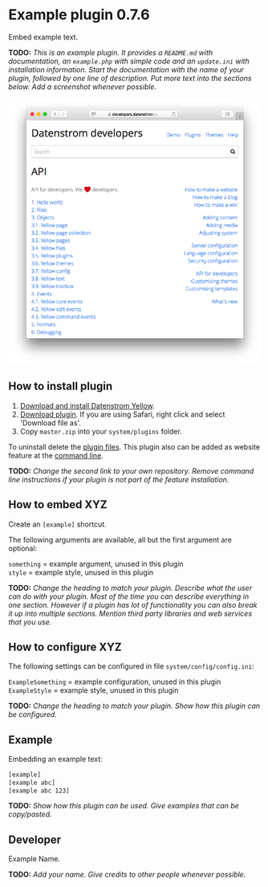 Example plugin 0.7.6
====================
Embed example text. 

**TODO:** *This is an example plugin. It provides a `README.md` with documentation, an `example.php` with simple code and an `update.ini` with installation information. Start the documentation with the name of your plugin, followed by one line of description. Put more text into the sections below. Add a screenshot whenever possible.* 

<p align="center"><img src="example-screenshot.png?raw=true" alt="Screenshot"></p>

## How to install plugin

1. [Download and install Datenstrom Yellow](https://github.com/datenstrom/yellow/).
2. [Download plugin](https://github.com/schulle4u/yellow-plugin-example/archive/master.zip). If you are using Safari, right click and select 'Download file as'.
3. Copy `master.zip` into your `system/plugins` folder.

To uninstall delete the [plugin files](update.ini). This plugin also  can be added as website feature at the [command line](https://github.com/datenstrom/yellow-plugins/tree/master/command).

**TODO:** *Change the second link to your own repository. Remove command line instructions if your plugin is not part of the feature installation.*

## How to embed XYZ

Create an `[example]` shortcut. 

The following arguments are available, all but the first argument are optional:

`something` = example argument, unused in this plugin    
`style` = example style, unused in this plugin

**TODO:** *Change the heading to match your plugin. Describe what the user can do with your plugin. Most of the time you can describe everything in one section. However if a plugin has lot of functionality you can also break it up into multiple sections. Mention third party libraries and web services that you use.*

## How to configure XYZ

The following settings can be configured in file `system/config/config.ini`:

`ExampleSomething` = example configuration, unused in this plugin  
`ExampleStyle` = example style, unused in this plugin  

**TODO:** *Change the heading to match your plugin. Show how this plugin can be configured.*

## Example

Embedding an example text:

    [example]
    [example abc]
    [example abc 123]

**TODO:** *Show how this plugin can be used. Give examples that can be copy/pasted.*

## Developer

Example Name.

**TODO:** *Add your name. Give credits to other people whenever possible.*
